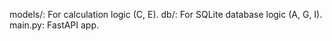 models/: For calculation logic (C, E).
db/: For SQLite database logic (A, G, I).
main.py: FastAPI app.